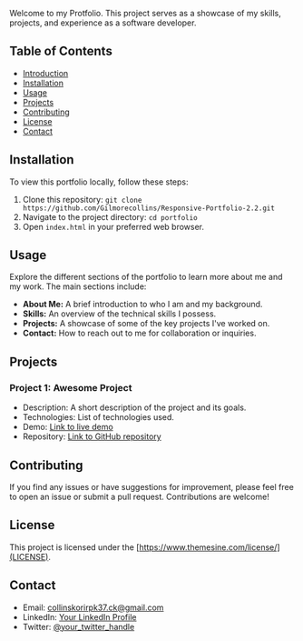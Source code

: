 Welcome to my Protfolio. This project serves as a showcase of my skills, projects, and experience as a software developer.

## Table of Contents

- [Introduction](#my-developer-portfolio)
- [Installation](#installation)
- [Usage](#usage)
- [Projects](#projects)
- [Contributing](#contributing)
- [License](#license)
- [Contact](#contact)

## Installation

To view this portfolio locally, follow these steps:

1. Clone this repository: `git clone https://github.com/Gilmorecollins/Responsive-Portfolio-2.2.git`
2. Navigate to the project directory: `cd portfolio`
3. Open `index.html` in your preferred web browser.

## Usage

Explore the different sections of the portfolio to learn more about me and my work. The main sections include:

- **About Me:** A brief introduction to who I am and my background.
- **Skills:** An overview of the technical skills I possess.
- **Projects:** A showcase of some of the key projects I've worked on.
- **Contact:** How to reach out to me for collaboration or inquiries.

## Projects

### Project 1: Awesome Project

- Description: A short description of the project and its goals.
- Technologies: List of technologies used.
- Demo: [Link to live demo](Soon)
- Repository: [Link to GitHub repository](https://github.com/Gilmorecollins/Responsive-Portfolio-2.2.git)

## Contributing

If you find any issues or have suggestions for improvement, please feel free to open an issue or submit a pull request. Contributions are welcome!

## License

This project is licensed under the [https://www.themesine.com/license/](LICENSE).

## Contact

- Email: collinskorirpk37.ck@gmail.com
- LinkedIn: [Your LinkedIn Profile](https://www.linkedin.com/in/gilmore-collins-0456a3245/)
- Twitter: [@your_twitter_handle](https://twitter.com/_korir_)
